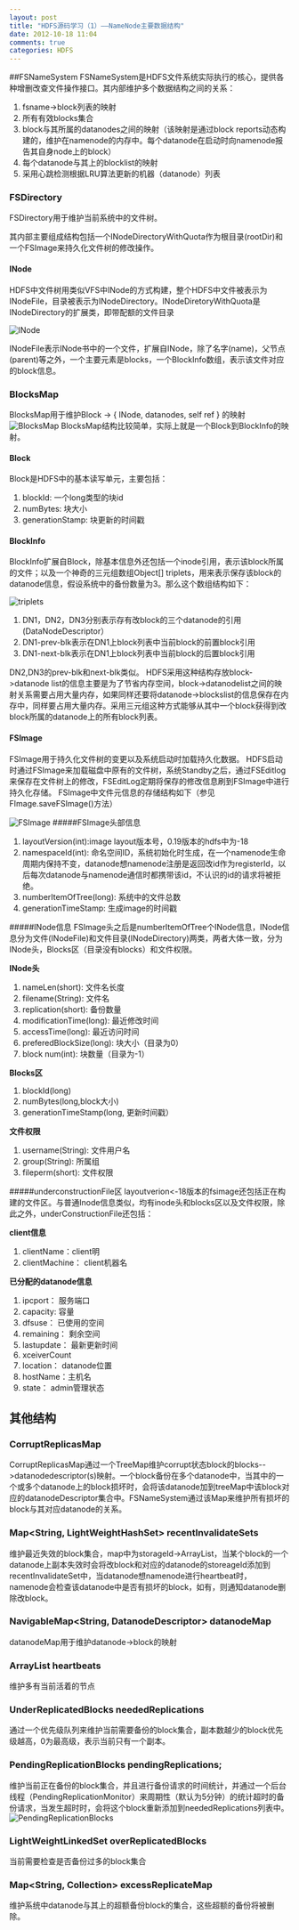 ```yaml
---
layout: post
title: "HDFS源码学习（1）——NameNode主要数据结构"
date: 2012-10-18 11:04
comments: true
categories: HDFS
---
```


##FSNameSystem
FSNameSystem是HDFS文件系统实际执行的核心，提供各种增删改查文件操作接口。其内部维护多个数据结构之间的关系：

1. fsname->block列表的映射
2. 所有有效blocks集合
3. block与其所属的datanodes之间的映射（该映射是通过block reports动态构建的，维护在namenode的内存中。每个datanode在启动时向namenode报告其自身node上的block）
4. 每个datanode与其上的blocklist的映射
5. 采用心跳检测根据LRU算法更新的机器（datanode）列表

### FSDirectory
FSDirectory用于维护当前系统中的文件树。

其内部主要组成结构包括一个INodeDirectoryWithQuota作为根目录(rootDir)和一个FSImage来持久化文件树的修改操作。

#### INode
HDFS中文件树用类似VFS中INode的方式构建，整个HDFS中文件被表示为INodeFile，目录被表示为INodeDirectory。INodeDiretoryWithQuota是INodeDirectory的扩展类，即带配额的文件目录

![INode](/images/hdfs/INode.png)


INodeFile表示INode书中的一个文件，扩展自INode，除了名字(name)，父节点(parent)等之外，一个主要元素是blocks，一个BlockInfo数组，表示该文件对应的block信息。



### BlocksMap
BlocksMap用于维护Block -> { INode, datanodes, self ref } 的映射
![BlocksMap](/images/hdfs/BlocksMap.png)
BlocksMap结构比较简单，实际上就是一个Block到BlockInfo的映射。
#### Block
Block是HDFS中的基本读写单元，主要包括：

1. blockId: 一个long类型的块id
2. numBytes: 块大小
3. generationStamp: 块更新的时间戳

#### BlockInfo
BlockInfo扩展自Block，除基本信息外还包括一个inode引用，表示该block所属的文件；以及一个神奇的三元组数组Object[] triplets，用来表示保存该block的datanode信息，假设系统中的备份数量为3。那么这个数组结构如下：

![triplets](/images/hdfs/triplets.png)

1. DN1，DN2，DN3分别表示存有改block的三个datanode的引用(DataNodeDescriptor）
2. DN1-prev-blk表示在DN1上block列表中当前block的前置block引用
3. DN1-next-blk表示在DN1上block列表中当前block的后置block引用

DN2,DN3的prev-blk和next-blk类似。
HDFS采用这种结构存放block->datanode list的信息主要是为了节省内存空间，block->datanodelist之间的映射关系需要占用大量内存，如果同样还要将datanode->blockslist的信息保存在内存中，同样要占用大量内存。采用三元组这种方式能够从其中一个block获得到改block所属的datanode上的所有block列表。

#### FSImage
FSImage用于持久化文件树的变更以及系统启动时加载持久化数据。
HDFS启动时通过FSImage来加载磁盘中原有的文件树，系统Standby之后，通过FSEditlog来保存在文件树上的修改，FSEditLog定期将保存的修改信息刷到FSImage中进行持久化存储。
FSImage中文件元信息的存储结构如下（参见FImage.saveFSImage()方法）

![FSImage](/images/hdfs/FSImage.png)
#####FSImage头部信息
1. layoutVersion(int):image layout版本号，0.19版本的hdfs中为-18
2. namespaceId(int): 命名空间ID，系统初始化时生成，在一个namenode生命周期内保持不变，datanode想namenode注册是返回改id作为registerId，以后每次datanode与namenode通信时都携带该id，不认识的id的请求将被拒绝。
3. numberItemOfTree(long): 系统中的文件总数
4. generationTimeStamp: 生成image的时间戳

#####INode信息
FSImage头之后是numberItemOfTree个INode信息，INode信息分为文件(INodeFile)和文件目录(INodeDirectory)两类，两者大体一致，分为INode头，Blocks区（目录没有blocks）和文件权限。

**INode头**

1. nameLen(short): 文件名长度
2. filename(String): 文件名
3. replication(short): 备份数量
4. modificationTime(long): 最近修改时间
5. accessTime(long): 最近访问时间
6. preferedBlockSize(long): 块大小（目录为0）
7. block num(int): 块数量（目录为-1）

**Blocks区**

1. blockId(long)
2. numBytes(long,block大小)
3. generationTimeStamp(long, 更新时间戳）

**文件权限**

1. username(String): 文件用户名
2. group(String): 所属组
3. fileperm(short): 文件权限

#####underconstructionFile区
layoutverion<-18版本的fsimage还包括正在构建的文件区。与普通Inode信息类似，均有inode头和blocks区以及文件权限，除此之外，underConstructionFile还包括：

**client信息**

1. clientName：client明
2. clientMachine： client机器名

**已分配的datanode信息**

1. ipcport： 服务端口
2. capacity: 容量
3. dfsuse： 已使用的空间
4. remaining： 剩余空间
5. lastupdate： 最新更新时间
6. xceiverCount
7. location： datanode位置
8. hostName：主机名
9. state： admin管理状态


## 其他结构
### CorruptReplicasMap
CorruptReplicasMap通过一个TreeMap维护corrupt状态block的blocks-->datanodedescriptor(s)映射。一个block备份在多个datanode中，当其中的一个或多个datanode上的block损坏时，会将该datanode加到treeMap中该block对应的datanodeDescriptor集合中。FSNameSystem通过该Map来维护所有损坏的block与其对应datanode的关系。

### Map<String, LightWeightHashSet<Block>> recentInvalidateSets
维护最近失效的block集合，map中为storageId->ArrayList<Block>，当某个block的一个datanode上副本失效时会将改block和对应的datanode的storeageId添加到recentInvalidateSet中，当datanode想namenode进行heartbeat时，namenode会检查该datanode中是否有损坏的block，如有，则通知datanode删除改block。

### NavigableMap<String, DatanodeDescriptor>  datanodeMap
datanodeMap用于维护datanode->block的映射


### ArrayList<DatanodeDescriptor> heartbeats
维护多有当前活着的节点

### UnderReplicatedBlocks neededReplications
通过一个优先级队列来维护当前需要备份的block集合，副本数越少的block优先级越高，0为最高级，表示当前只有一个副本。

### PendingReplicationBlocks pendingReplications;
维护当前正在备份的block集合，并且进行备份请求的时间统计，并通过一个后台线程（PendingReplicationMonitor）来周期性（默认为5分钟）的统计超时的备份请求，当发生超时时，会将这个block重新添加到neededReplications列表中。
![PendingReplicationBlocks](/images/hdfs/PendingReplicationBlocks.png)

### LightWeightLinkedSet<Block> overReplicatedBlocks
当前需要检查是否备份过多的block集合

### Map<String, Collection<Block>> excessReplicateMap
维护系统中datanode与其上的超额备份block的集合，这些超额的备份将被删除。